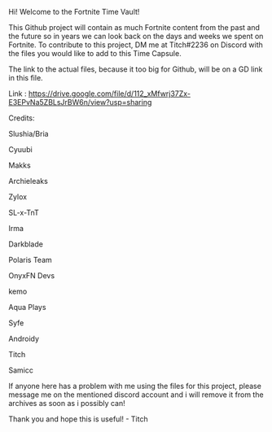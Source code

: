 Hi! Welcome to the Fortnite Time Vault!

This Github project will contain as much Fortnite content from the past and the future so in years we can look back on the days and weeks we spent on Fortnite.
To contribute to this project, DM me at Titch#2236 on Discord with the files you would like to add to this Time Capsule. 

The link to the actual files, because it too big for Github, will be on a GD link in this file.

Link : https://drive.google.com/file/d/112_xMfwrj37Zx-E3EPvNa5ZBLsJrBW6n/view?usp=sharing

Credits:

Slushia/Bria

Cyuubi

Makks

Archieleaks

Zylox

SL-x-TnT

Irma

Darkblade

Polaris Team

OnyxFN Devs

kemo

Aqua Plays

Syfe

Androidy

Titch

Samicc

If anyone here has a problem with me using the files for this project, please message me on the mentioned discord account
and i will remove it from the archives as soon as i possibly can!

Thank you and hope this is useful! - Titch
